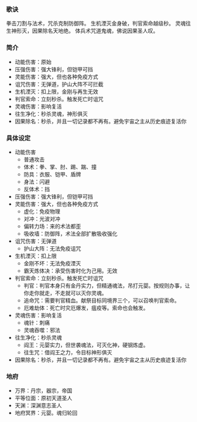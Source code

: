 ### 歌诀
拳击刀割与法术，咒杀克制防御阵。
生机湮灭金身破，判官索命越级秒。
灵魂往生神形灭，因果除名天地绝。
体兵术咒道鬼魂，佛说因果圣人叹。
### 简介
- 动能伤害：原始
- 压强伤害：强大锋利，但铠甲可挡
- 灵能伤害：强大，但也各种免疫方式
- 诅咒伤害：无弹道，护山大阵不可拦截
- 生机湮灭：扣上限，金刚与再生无效
- 判官索命：立刻秒杀。触发死亡时诅咒
- 灵魂伤害：影响复活
- 往生净化：秒杀灵魂，神形俱灭
- 因果除名：秒杀，并且一切记录都不再有。避免宇宙之主从历史痕迹复活你
### 具体设定
- 动能伤害
    - 普通攻击
    - 体术：拳、掌、肘、踢、踹、撞
    - 防具：衣服、铠甲、盾牌
    - 身法：闪避
    - 反体术：挡
- 压强伤害：强大锋利，但铠甲可挡
- 灵能伤害：强大，但也各种免疫方式
    - 虚化：免疫物理
    - 对冲：光波对冲
    - 偏转力场：来的术法都歪
    - 吸收墙：防御阵，术法全部扩散吸收强化
- 诅咒伤害：无弹道
    - 护山大阵：无法免疫诅咒
- 生机湮灭：扣上限
    - 金刚不坏：无法免疫湮灭
    - 霸天炼体决：承受伤害时化为己用。无效
- 判官索命：立刻秒杀。触发死亡时诅咒
    - 判官：判官本身只有金丹实力，但精通魂法，吊打元婴。按规则办事，让你走你就走，不走就可以灭你灵魂。
    - 追命咒：需要判官精血。献祭目标同境界三个，可以召唤判官索命。
    - 厄难劫体：死亡时灾厄爆发，瘟疫等。索命也会触发。
- 灵魂伤害：影响复活
    - 魂针：刺痛
    - 灵魂吞噬：邪法
- 往生净化：秒杀灵魂
    - 阎王：元婴实力，但世袭魂法，可灭化神，硬钢炼虚。
    - 往生咒：借阎王之力，令目标神形俱灭
- 因果除名：秒杀，并且一切记录都不再有。避免宇宙之主从历史痕迹复活你
### 地府
- 万界：丹宗，器宗，帝国
- 平等位面：原初天道圣人
- 天渊：深渊意志圣人
- 地府冥界：元婴。魂归轮回